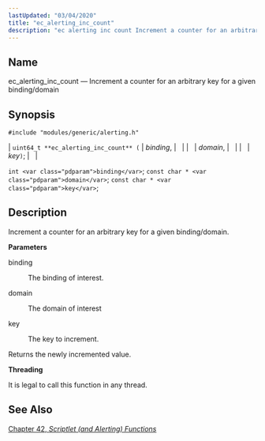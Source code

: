 ```yaml
---
lastUpdated: "03/04/2020"
title: "ec_alerting_inc_count"
description: "ec alerting inc count Increment a counter for an arbitrary key for a given binding domain uint 64 t ec alerting inc count binding domain key int binding const char domain const char key Increment a counter for an arbitrary key for a given binding domain binding The binding of..."
---
```


<a name="apis.ec_alerting_inc_count"></a> 
## Name

ec_alerting_inc_count — Increment a counter for an arbitrary key for a given binding/domain

## Synopsis

`#include "modules/generic/alerting.h"`

| `uint64_t **ec_alerting_inc_count** (` | <var class="pdparam">binding</var>, |   |
|   | <var class="pdparam">domain</var>, |   |
|   | <var class="pdparam">key</var>`)`; |   |

`int <var class="pdparam">binding</var>`;
`const char * <var class="pdparam">domain</var>`;
`const char * <var class="pdparam">key</var>`;<a name="idp58964096"></a> 
## Description

Increment a counter for an arbitrary key for a given binding/domain.

**<a name="idp58965344"></a> Parameters**

<dl class="variablelist">

<dt>binding</dt>

<dd>

The binding of interest.

</dd>

<dt>domain</dt>

<dd>

The domain of interest

</dd>

<dt>key</dt>

<dd>

The key to increment.

</dd>

</dl>

Returns the newly incremented value.

**<a name="idp58972224"></a> Threading**

It is legal to call this function in any thread.

<a name="idp58973328"></a> 
## See Also

[Chapter 42, *Scriptlet (and Alerting) Functions*](script "Chapter 42. Scriptlet (and Alerting) Functions")